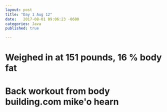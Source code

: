 ```yaml
---
layout: post
title: "Day 1 Aug 12"
date:   2017-08-01 09:06:23 -0600
categories: Java
published: true

---
```



# Weighed in at 151 pounds, 16 % body fat


# Back workout from body building.com mike'o hearn 


